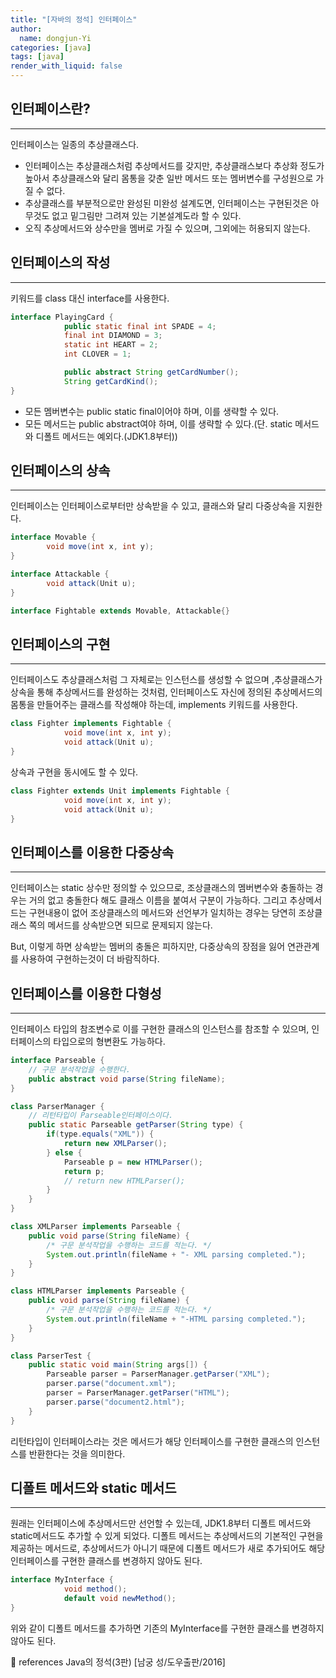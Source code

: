 ```yaml
---
title: "[자바의 정석] 인터페이스"
author:
  name: dongjun-Yi
categories: [java]
tags: [java]
render_with_liquid: false
---
```

## 인터페이스란?

---

인터페이스는 일종의 추상클래스다. 

- 인터페이스는 추상클래스처럼 추상메서드를 갖지만, 추상클래스보다 추상화 정도가 높아서 추상클래스와 달리 몸통을 갖춘 일반 메서드 또는 멤버변수를 구성원으로 가질 수 없다.
- 추상클래스를 부분적으로만 완성된 미완성 설계도면, 인터페이스는 구현된것은 아무것도 없고 밑그림만 그려져 있는 기본설계도라 할 수 있다.
- 오직 추상메서드와 상수만을 멤버로 가질 수 있으며, 그외에는 허용되지 않는다.

## 인터페이스의 작성

---

키워드를 class 대신 interface를 사용한다.

```java
interface PlayingCard { 
			public static final int SPADE = 4;
			final int DIAMOND = 3;
			static int HEART = 2;
			int CLOVER = 1;

			public abstract String getCardNumber();
			String getCardKind();
}
```

- 모든 멤버변수는 public static final이어야 하며, 이를 생략할 수 있다.
- 모든 메서드는 public abstract여야 하며, 이를 생략할 수 있다.(단. static 메서드와 디폴트 메서드는 예외다.(JDK1.8부터))

## 인터페이스의 상속

---

인터페이스는 인터페이스로부터만 상속받을 수 있고, 클래스와 달리 다중상속을 지원한다.

```java
interface Movable { 
		void move(int x, int y);
}

interface Attackable { 
		void attack(Unit u);
}

interface Fightable extends Movable, Attackable{}
```

## 인터페이스의 구현

---

인터페이스도 추상클래스처럼 그 자체로는 인스턴스를 생성할 수 없으며 ,추상클래스가 상속을 통해 추상메서드를 완성하는 것처럼, 인터페이스도 자신에 정의된 추상메서드의 몸통을 만들어주는 클래스를 작성해야 하는데, implements 키워드를 사용한다.

```java
class Fighter implements Fightable { 
			void move(int x, int y);
			void attack(Unit u);
}
```

상속과 구현을 동시에도 할 수 있다.

```java
class Fighter extends Unit implements Fightable { 
			void move(int x, int y);
			void attack(Unit u);
}
```

## 인터페이스를 이용한 다중상속

---

인터페이스는 static 상수만 정의할 수 있으므로, 조상클래스의 멤버변수와 충돌하는 경우는 거의 없고 충돌한다 해도 클래스 이름을 붙여서 구분이 가능하다. 그리고 추상메서드는 구현내용이 없어 조상클래스의 메서드와 선언부가 일치하는 경우는 당연히 조상클래스 쪽의 메서드를 상속받으면 되므로 문제되지 않는다.

But, 이렇게 하면 상속받는 멤버의 충돌은 피하지만, 다중상속의 장점을 잃어 연관관계를 사용하여 구현하는것이 더 바람직하다.

## 인터페이스를 이용한 다형성

---

인터페이스 타입의 참조변수로 이를 구현한 클래스의 인스턴스를 참조할 수 있으며, 인터페이스의 타입으로의 형변환도 가능하다.

```java
interface Parseable {
	// 구문 분석작업을 수행한다.
	public abstract void parse(String fileName);
}

class ParserManager {
	// 리턴타입이 Parseable인터페이스이다.
	public static Parseable getParser(String type) {
		if(type.equals("XML")) {
			return new XMLParser();
		} else {
			Parseable p = new HTMLParser();
			return p;
			// return new HTMLParser();
		}
	}
}

class XMLParser implements Parseable {
	public void parse(String fileName) {
		/* 구문 분석작업을 수행하는 코드를 적는다. */
		System.out.println(fileName + "- XML parsing completed.");
	}
}

class HTMLParser implements Parseable {
	public void parse(String fileName) {
		/* 구문 분석작업을 수행하는 코드를 적는다. */
		System.out.println(fileName + "-HTML parsing completed.");
	}
}

class ParserTest {
	public static void main(String args[]) {
		Parseable parser = ParserManager.getParser("XML");
		parser.parse("document.xml");
		parser = ParserManager.getParser("HTML");
		parser.parse("document2.html");
	}
}
```

리턴타입이 인터페이스라는 것은 메서드가 해당 인터페이스를 구현한 클래스의 인스턴스를 반환한다는 것을 의미한다.

## 디폴트 메서드와 static 메서드

---

원래는 인터페이스에 추상메서드만 선언할 수 있는데, JDK1.8부터 디폴트 메서드와 static메서드도 추가할 수 있게 되었다.
디폴트 메서드는 추상메서드의 기본적인 구현을 제공하는 메서드로, 추상메서드가 아니기 때문에 디폴트 메서드가  새로 추가되어도 해당 인터페이스를 구현한 클래스를 변경하지 않아도 된다.

```java
interface MyInterface {
			void method();
			default void newMethod();
}
```

위와 같이 디폴트 메서드를 추가하면 기존의 MyInterface를 구현한 클래스를 변경하지 않아도 된다.

<aside>
📖 references Java의 정석(3판) [남궁 성/도우출판/2016]

</aside>